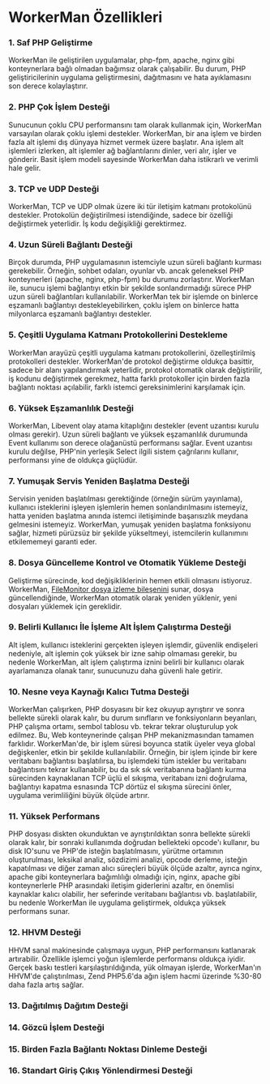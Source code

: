 # WorkerMan Özellikleri

### 1. Saf PHP Geliştirme
WorkerMan ile geliştirilen uygulamalar, php-fpm, apache, nginx gibi konteynerlara bağlı olmadan bağımsız olarak çalışabilir. Bu durum, PHP geliştiricilerinin uygulama geliştirmesini, dağıtmasını ve hata ayıklamasını son derece kolaylaştırır.

### 2. PHP Çok İşlem Desteği
Sunucunun çoklu CPU performansını tam olarak kullanmak için, WorkerMan varsayılan olarak çoklu işlemi destekler. WorkerMan, bir ana işlem ve birden fazla alt işlemi dış dünyaya hizmet vermek üzere başlatır. Ana işlem alt işlemleri izlerken, alt işlemler ağ bağlantılarını dinler, veri alır, işler ve gönderir. Basit işlem modeli sayesinde WorkerMan daha istikrarlı ve verimli hale gelir.

### 3. TCP ve UDP Desteği
WorkerMan, TCP ve UDP olmak üzere iki tür iletişim katmanı protokolünü destekler. Protokolün değiştirilmesi istendiğinde, sadece bir özelliği değiştirmek yeterlidir. İş kodu değişikliği gerektirmez.

### 4. Uzun Süreli Bağlantı Desteği
Birçok durumda, PHP uygulamasının istemciyle uzun süreli bağlantı kurması gerekebilir. Örneğin, sohbet odaları, oyunlar vb. ancak geleneksel PHP konteynerleri (apache, nginx, php-fpm) bu durumu zorlaştırır. WorkerMan ile, sunucu işlemi bağlantıyı etkin bir şekilde sonlandırmadığı sürece PHP uzun süreli bağlantıları kullanılabilir. WorkerMan tek bir işlemde on binlerce eşzamanlı bağlantıyı destekleyebilirken, çoklu işlem on binlerce hatta milyonlarca eşzamanlı bağlantıyı destekler.

### 5. Çeşitli Uygulama Katmanı Protokollerini Destekleme
WorkerMan arayüzü çeşitli uygulama katmanı protokollerini, özelleştirilmiş protokolleri destekler. WorkerMan'de protokol değiştirme oldukça basittir, sadece bir alanı yapılandırmak yeterlidir, protokol otomatik olarak değiştirilir, iş kodunu değiştirmek gerekmez, hatta farklı protokoller için birden fazla bağlantı noktası açılabilir, farklı istemci gereksinimlerini karşılamak için.

### 6. Yüksek Eşzamanlılık Desteği
WorkerMan, Libevent olay atama kitaplığını destekler (event uzantısı kurulu olması gerekir). Uzun süreli bağlantı ve yüksek eşzamanlılık durumunda Event kullanımı son derece olağanüstü performansı sağlar. Event uzantısı kurulu değilse, PHP'nin yerleşik Select ilgili sistem çağrılarını kullanır, performansı yine de oldukça güçlüdür.

### 7. Yumuşak Servis Yeniden Başlatma Desteği
Servisin yeniden başlatılması gerektiğinde (örneğin sürüm yayınlama), kullanıcı isteklerini işleyen işlemlerin hemen sonlandırılmasını istemeyiz, hatta yeniden başlatma anında istemci iletişiminde başarısızlık meydana gelmesini istemeyiz. WorkerMan, yumuşak yeniden başlatma fonksiyonu sağlar, hizmeti pürüzsüz bir şekilde yükseltmeyi, istemcilerin kullanımını etkilememeyi garanti eder.

### 8. Dosya Güncelleme Kontrol ve Otomatik Yükleme Desteği
Geliştirme sürecinde, kod değişikliklerinin hemen etkili olmasını istiyoruz. WorkerMan, [FileMonitor dosya izleme bileşenini](../components/file-monitor.md) sunar, dosya güncellendiğinde, WorkerMan otomatik olarak yeniden yüklenir, yeni dosyaları yüklemek için gereklidir.

### 9. Belirli Kullanıcı İle İşleme Alt İşlem Çalıştırma Desteği
Alt işlem, kullanıcı isteklerini gerçekten işleyen işlemdir, güvenlik endişeleri nedeniyle, alt işlemin çok yüksek bir izne sahip olmaması gerekir, bu nedenle WorkerMan, alt işlem çalıştırma iznini belirli bir kullanıcı olarak ayarlamanıza olanak tanır, sunucunuzu daha güvenli hale getirir.

### 10. Nesne veya Kaynağı Kalıcı Tutma Desteği
WorkerMan çalışırken, PHP dosyasını bir kez okuyup ayrıştırır ve sonra bellekte sürekli olarak kalır, bu durum sınıfların ve fonksiyonların beyanları, PHP çalışma ortamı, sembol tablosu vb. tekrar tekrar oluşturulup yok edilmez. Bu, Web konteynerinde çalışan PHP mekanizmasından tamamen farklıdır. WorkerMan'de, bir işlem süresi boyunca statik üyeler veya global değişkenler, etkin bir şekilde kullanılabilir. Örneğin, bir işlem içinde bir kere veritabanı bağlantısı başlatılırsa, bu işlemdeki tüm istekler bu veritabanı bağlantısını tekrar kullanabilir, bu da sık sık veritabanına bağlantı kurma sürecinden kaynaklanan TCP üçlü el sıkışma, veritabanı izni doğrulama, bağlantıyı kapatma esnasında TCP dörtüz el sıkışma sürecini önler, uygulama verimliliğini büyük ölçüde artırır.

### 11. Yüksek Performans
PHP dosyası diskten okunduktan ve ayrıştırıldıktan sonra bellekte sürekli olarak kalır, bir sonraki kullanımda doğrudan bellekteki opcode'ı kullanır, bu disk IO'sunu ve PHP'de isteğin başlatılmasını, yürütme ortamının oluşturulması, leksikal analiz, sözdizimi analizi, opcode derleme, isteğin kapatılması ve diğer zaman alıcı süreçleri büyük ölçüde azaltır, ayrıca nginx, apache gibi konteynerlara bağımlılığı olmadığı için, nginx, apache gibi konteynerlerle PHP arasındaki iletişim giderlerini azaltır, en önemlisi kaynaklar kalıcı olabilir, her seferinde veritabanı bağlantısı vb. başlatılabilir, bu nedenle WorkerMan ile uygulama geliştirmek, oldukça yüksek performans sunar.

### 12. HHVM Desteği
HHVM sanal makinesinde çalışmaya uygun, PHP performansını katlanarak artırabilir. Özellikle işlemci yoğun işlemlerde performansı oldukça iyidir. Gerçek baskı testleri karşılaştırıldığında, yük olmayan işlerde, WorkerMan'ın HHVM'de çalıştırılması, Zend PHP5.6'da ağın işlem hacmi üzerinde %30-80 daha fazla artış sağlar.

### 13. Dağıtılmış Dağıtım Desteği

### 14. Gözcü İşlem Desteği

### 15. Birden Fazla Bağlantı Noktası Dinleme Desteği

### 16. Standart Giriş Çıkış Yönlendirmesi Desteği
